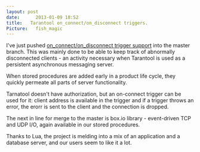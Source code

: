 ```yaml
---
layout: post
date:      2013-01-09 18:52
title:   Tarantool on_connect/on_disconnect triggers.
Picture:   fish_magic
---
```


I've just pushed <a href="https://github.com/mailru/tarantool/commit/db6d2c844025d26cfbd7e7b89e1510eec2235a99" target="_blank">on_connect/on_disconnect trigger support</a> into the master branch. This was mainly done to be able to keep track of abnormally disconnected clients - an activity necessary when Tarantool is used as a persistent asynchronous messaging server. 

When stored procedures are added early in a product life cycle, they quickly permeate all parts of server functionality.

Tarnatool doesn't have authorization, but an on-connect trigger can be used for it: client address is available in the trigger and if a trigger throws an error, the erorr is sent to the client and the connection is dropped. 

The next in line for merge to the master is box.io library - event-driven TCP and UDP I/O, again available in our stored procedures.

Thanks to Lua, the project is melding into a mix of an application and a database server, and our users seem to like it a lot.

